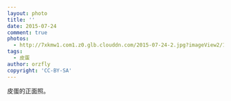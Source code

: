 ```yaml
---
layout: photo
title: ''
date: 2015-07-24
comment: true
photos:
  - http://7xkmw1.com1.z0.glb.clouddn.com/2015-07-24-2.jpg?imageView2/1/w/900/h/600
tags:
  - 皮蛋
author: orzfly
copyright: 'CC-BY-SA'
---
```

皮蛋的正面照。
